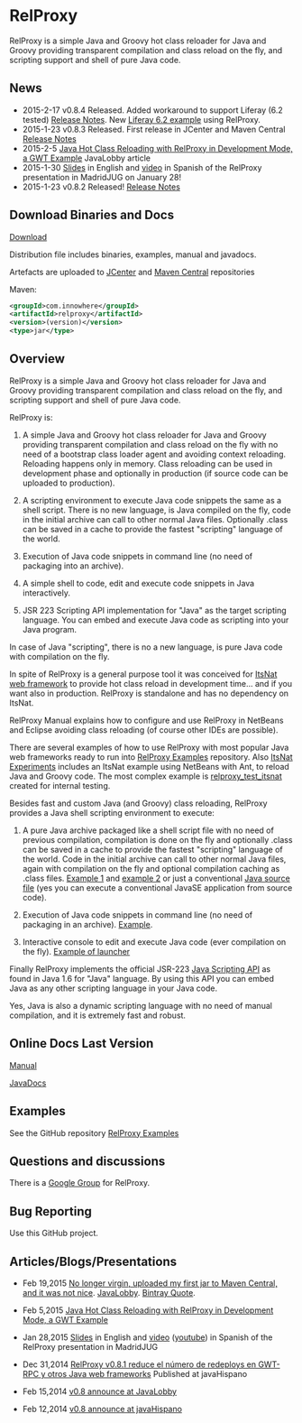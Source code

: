 RelProxy
========
RelProxy is a simple Java and Groovy hot class reloader for Java and Groovy providing transparent compilation and class reload on the fly, and scripting support and shell of pure Java code.

News
------

- 2015-2-17 v0.8.4 Released. Added workaround to support Liferay (6.2 tested) [Release Notes](https://github.com/jmarranz/relproxy/blob/master/relproxy/CHANGES.txt).
                   New [Liferay 6.2 example](https://github.com/jmarranz/relproxy_examples/tree/master/relproxy_ex_liferay-portlet) using RelProxy.
- 2015-1-23 v0.8.3 Released. First release in JCenter and Maven Central [Release Notes](https://github.com/jmarranz/relproxy/blob/master/relproxy/CHANGES.txt)
- 2015-2-5 [Java Hot Class Reloading with RelProxy in Development Mode, a GWT Example](http://java.dzone.com/articles/java-hot-class-reloading) JavaLobby article
- 2015-1-30 [Slides](http://www.slideshare.net/jmarranz/relproxy-class-reload-and-easy-java-scripting) in English and [video](http://autentia.com/2015/01/30/relproxy-easy-class-reload-and-scripting-with-java-por-jose-maria-arranz/#) in Spanish of the RelProxy presentation in MadridJUG on January 28!
- 2015-1-23 v0.8.2 Released! [Release Notes](https://github.com/jmarranz/relproxy/blob/master/relproxy/CHANGES.txt)


Download Binaries and Docs
------

[Download](https://sourceforge.net/projects/relproxy/files/)

Distribution file includes binaries, examples, manual and javadocs.

Artefacts are uploaded to [JCenter](https://bintray.com/jmarranz/maven/relproxy/view) and [Maven Central](http://search.maven.org/#browse%7C-260743618) repositories

Maven: 

```xml
<groupId>com.innowhere</groupId>
<artifactId>relproxy</artifactId>
<version>(version)</version>
<type>jar</type>
```

Overview
------

RelProxy is a simple Java and Groovy hot class reloader for Java and Groovy providing transparent compilation and class reload on the fly, and scripting support and shell of pure 
Java code.

RelProxy is:

1) A simple Java and Groovy hot class reloader for Java and Groovy providing transparent compilation and class reload on the fly with no need of a bootstrap class loader agent and 
avoiding context reloading. Reloading happens only in memory. Class reloading can be used in development phase and optionally in production (if source code can be uploaded to 
production).

2) A scripting environment to execute Java code snippets the same as a shell script. There is no new language, is Java compiled on the fly, code in the initial archive can call 
to other normal Java files. Optionally .class can be saved in a cache to provide the fastest "scripting" language of the world.

3) Execution of Java code snippets in command line (no need of packaging into an archive).

4) A simple shell to code, edit and execute code snippets in Java interactively.

5) JSR 223 Scripting API implementation for "Java" as the target scripting language. You can embed and execute Java code as scripting into your Java program.



In case of Java "scripting", there is no a new language, is pure Java code with compilation on the fly.

In spite of RelProxy is a general purpose tool it was conceived for [ItsNat web framework](http://www.itsnat.org) to provide hot class reload in development time... 
and if you want also in production. RelProxy is standalone and has no dependency on ItsNat.

RelProxy Manual explains how to configure and use RelProxy in NetBeans and Eclipse avoiding class reloading (of course other IDEs are possible).

There are several examples of how to use RelProxy with most popular Java web frameworks ready to run into [RelProxy Examples](https://github.com/jmarranz/relproxy_examples) 
repository. Also [ItsNat Experiments](https://github.com/jmarranz/itsnat/tree/master/inexperiments) includes an ItsNat example using NetBeans with Ant, to reload Java and Groovy code. 
The most complex example is [relproxy_test_itsnat](https://github.com/jmarranz/relproxy/tree/master/relproxy_test_itsnat) created for internal testing.

Besides fast and custom Java (and Groovy) class reloading, RelProxy provides a Java shell scripting environment to execute:

1) A pure Java archive packaged like a shell script file with no need of previous compilation, compilation is done on the fly and optionally .class can be saved in a 
cache to provide the fastest "scripting" language of the world. Code in the initial archive can call to other normal Java files, again with compilation on the fly 
and optional compilation caching as .class files. [Example 1](https://github.com/jmarranz/relproxy/blob/master/relproxy/src/test/resources/example_java_shell) 
and [example 2](https://github.com/jmarranz/relproxy/blob/master/relproxy/src/test/resources/example_java_shell_complete_class) or just
a conventional [Java source file](https://github.com/jmarranz/relproxy/blob/master/relproxy/src/test/resources/example_normal_class.java) (yes you can execute a conventional
JavaSE application from source code).

2) Execution of Java code snippets in command line (no need of packaging in an archive). [Example](https://github.com/jmarranz/relproxy/blob/master/relproxy/test_cmd/test_java_shell_snippet_launcher.sh).

3) Interactive console to edit and execute Java code (ever compilation on the fly). [Example of launcher](https://github.com/jmarranz/relproxy/blob/master/relproxy/test_cmd/test_java_shell_interactive_launcher.sh)

Finally RelProxy implements the official JSR-223 [Java Scripting API](http://docs.oracle.com/javase/6/docs/technotes/guides/scripting/programmer_guide/index.html) as found in Java 1.6 for "Java" language.
By using this API you can embed Java as any other scripting language in your Java code.

Yes, Java is also a dynamic scripting language with no need of manual compilation, and it is extremely fast and robust.

Online Docs Last Version
------

[Manual](http://relproxy.sourceforge.net/docs/manual/manual.html)

[JavaDocs](http://relproxy.sourceforge.net/docs/javadoc/)

Examples
------

See the GitHub repository [RelProxy Examples](https://github.com/jmarranz/relproxy_examples)

Questions and discussions
------

There is a [Google Group](https://groups.google.com/forum/#!forum/relproxy) for RelProxy.

Bug Reporting
------

Use this GitHub project.


Articles/Blogs/Presentations
------

- Feb 19,2015 [No longer virgin, uploaded my first jar to Maven Central, and it was not nice](http://jmarranz.blogspot.com.es/2015/02/no-longer-virgin-uploaded-my-first-jar.html). [JavaLobby](http://java.dzone.com/articles/no-longer-virgin-uploaded-my). [Bintray Quote](http://blog.bintray.com/2015/02/19/another-one-bites-the-maven-central-dust-and-saved-by-bintray/).

- Feb 5,2015 [Java Hot Class Reloading with RelProxy in Development Mode, a GWT Example](http://java.dzone.com/articles/java-hot-class-reloading)

- Jan 28,2015 [Slides](http://www.slideshare.net/jmarranz/relproxy-class-reload-and-easy-java-scripting) in English and [video](http://autentia.com/2015/01/30/relproxy-easy-class-reload-and-scripting-with-java-por-jose-maria-arranz/#) ([youtube](https://www.youtube.com/watch?v=dyUhX6t5t-Y)) in Spanish of the RelProxy presentation in MadridJUG 

- Dec 31,2014 [RelProxy v0.8.1 reduce el número de redeploys en GWT-RPC y otros Java web frameworks](http://www.javahispano.org/portada/2014/12/31/relproxy-v081-reduce-el-numero-de-redeploys-en-gwt-rpc-y-otr.html) Published at javaHispano

- Feb 15,2014 [v0.8 announce at JavaLobby](http://java.dzone.com/articles/presenting-relproxy-hot-class)

- Feb 12,2014 [v0.8 announce at javaHispano](http://www.javahispano.org/portada/2014/2/12/publicado-relproxy-v08-hot-class-reloader-y-scripting-para-j.html)

